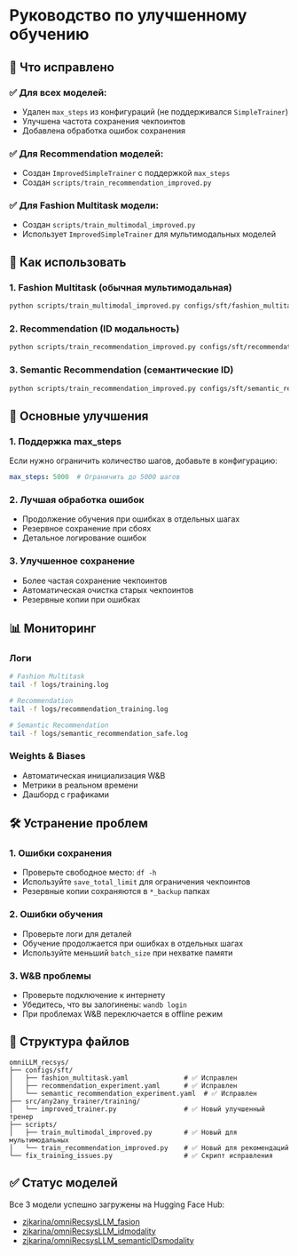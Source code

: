 # Руководство по улучшенному обучению

## 🎯 Что исправлено

### ✅ **Для всех моделей:**
- Удален `max_steps` из конфигураций (не поддерживался `SimpleTrainer`)
- Улучшена частота сохранения чекпоинтов
- Добавлена обработка ошибок сохранения

### ✅ **Для Recommendation моделей:**
- Создан `ImprovedSimpleTrainer` с поддержкой `max_steps`
- Создан `scripts/train_recommendation_improved.py`

### ✅ **Для Fashion Multitask модели:**
- Создан `scripts/train_multimodal_improved.py`
- Использует `ImprovedSimpleTrainer` для мультимодальных моделей

## 🚀 Как использовать

### 1. **Fashion Multitask (обычная мультимодальная)**
```bash
python scripts/train_multimodal_improved.py configs/sft/fashion_multitask.yaml
```

### 2. **Recommendation (ID модальность)**
```bash
python scripts/train_recommendation_improved.py configs/sft/recommendation_experiment.yaml
```

### 3. **Semantic Recommendation (семантические ID)**
```bash
python scripts/train_recommendation_improved.py configs/sft/semantic_recommendation_experiment.yaml
```

## 🔧 Основные улучшения

### 1. **Поддержка max_steps**
Если нужно ограничить количество шагов, добавьте в конфигурацию:
```yaml
max_steps: 5000  # Ограничить до 5000 шагов
```

### 2. **Лучшая обработка ошибок**
- Продолжение обучения при ошибках в отдельных шагах
- Резервное сохранение при сбоях
- Детальное логирование ошибок

### 3. **Улучшенное сохранение**
- Более частая сохранение чекпоинтов
- Автоматическая очистка старых чекпоинтов
- Резервные копии при ошибках

## 📊 Мониторинг

### Логи
```bash
# Fashion Multitask
tail -f logs/training.log

# Recommendation
tail -f logs/recommendation_training.log

# Semantic Recommendation
tail -f logs/semantic_recommendation_safe.log
```

### Weights & Biases
- Автоматическая инициализация W&B
- Метрики в реальном времени
- Дашборд с графиками

## 🛠️ Устранение проблем

### 1. **Ошибки сохранения**
- Проверьте свободное место: `df -h`
- Используйте `save_total_limit` для ограничения чекпоинтов
- Резервные копии сохраняются в `*_backup` папках

### 2. **Ошибки обучения**
- Проверьте логи для деталей
- Обучение продолжается при ошибках в отдельных шагах
- Используйте меньший `batch_size` при нехватке памяти

### 3. **W&B проблемы**
- Проверьте подключение к интернету
- Убедитесь, что вы залогинены: `wandb login`
- При проблемах W&B переключается в offline режим

## 📁 Структура файлов

```
omniLLM_recsys/
├── configs/sft/
│   ├── fashion_multitask.yaml              # ✅ Исправлен
│   ├── recommendation_experiment.yaml      # ✅ Исправлен  
│   └── semantic_recommendation_experiment.yaml  # ✅ Исправлен
├── src/any2any_trainer/training/
│   └── improved_trainer.py                 # ✅ Новый улучшенный тренер
├── scripts/
│   ├── train_multimodal_improved.py        # ✅ Новый для мультимодальных
│   └── train_recommendation_improved.py    # ✅ Новый для рекомендаций
└── fix_training_issues.py                  # ✅ Скрипт исправления
```

## ✅ Статус моделей

Все 3 модели успешно загружены на Hugging Face Hub:
- [zjkarina/omniRecsysLLM_fasion](https://huggingface.co/zjkarina/omniRecsysLLM_fasion)
- [zjkarina/omniRecsysLLM_idmodality](https://huggingface.co/zjkarina/omniRecsysLLM_idmodality)  
- [zjkarina/omniRecsysLLM_semanticIDsmodality](https://huggingface.co/zjkarina/omniRecsysLLM_semanticIDsmodality)
